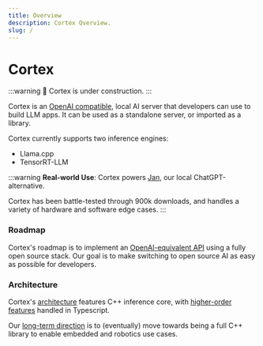 ```yaml
---
title: Overview
description: Cortex Overview.
slug: /
---
```


# Cortex

:::warning
🚧 Cortex is under construction.
:::

Cortex is an [OpenAI compatible](https://platform.openai.com/docs/introduction), local AI server that developers can use to build LLM apps. It can be used as a standalone server, or imported as a library.

Cortex currently supports two inference engines:

- Llama.cpp
- TensorRT-LLM

:::warning
**Real-world Use**: Cortex powers [Jan](https://jan.ai), our local ChatGPT-alternative.

Cortex has been battle-tested through 900k downloads, and handles a variety of hardware and software edge cases.
:::

### Roadmap

Cortex's roadmap is to implement an [OpenAI-equivalent API](https://platform.openai.com/docs/api-reference) using a fully open source stack. Our goal is to make switching to open source AI as easy as possible for developers.

### Architecture

Cortex's [architecture](/) features C++ inference core, with [higher-order features](/) handled in Typescript.

Our [long-term direction](/) is to (eventually) move towards being a full C++ library to enable embedded and robotics use cases.
